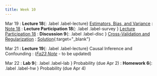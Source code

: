 ```yaml
---
title: Week 10
---
```



Mar 19
: **Lecture 18**{: .label .label-lecture} [Estimators, Bias, and Variance](lecture/lec18)
    : [Note 18](https://ds100.org/course-notes/probability_2/probability_2.html)
: **Lecture Participation 18**{: .label .label-survey } [Lecture Participation 18](https://app.sli.do/event/nPGAKxx9KkGRnL9xrnvjWs/embed/polls/fb4be8e2-b089-4dbc-a922-9af1940f4ef8)
: **Discussion 9**{: .label .label-disc } [Cross-Validation and Regularization](https://drive.google.com/file/d/1vN0y-HT6J3HJ5oE7E0g7gXB45rX0rALu/view?usp=sharing)
    : [Solution](https://drive.google.com/file/d/1m856shbnLNCiD7kSHDBoUIp4zNrVCzPz/view){:target="_blank"}

Mar 21
: **Lecture 19**{: .label .label-lecture} Causal Inference and Confounding
    : ([*Fa23 Note*](https://ds100.org/fa23-course-notes/inference_causality/inference_causality.html) - to be updated)


Mar 22
: **Lab 9**{: .label .label-lab }  Probability (due Apr 2)
: **Homework 6**{: .label .label-hw } Probability (due Apr 4)